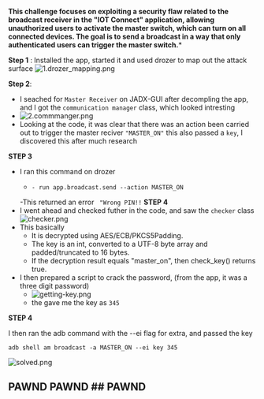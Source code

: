 **This challenge focuses on exploiting a security flaw related to the broadcast receiver in the "IOT Connect" application, allowing unauthorized users to activate the master switch, which can turn on all connected devices. The goal is to send a broadcast in a way that only authenticated users can trigger the master switch.***

**Step 1** : Installed the app, started it and used drozer to map out the attack surface
![1.drozer_mapping.png](../_resources/1.drozer_mapping.png)

**Step 2**:
- I seached for `Master Receiver` on JADX-GUI after decompling the app, and I got the `communication manager` class, which looked intresting
- ![2.commmanger.png](../_resources/2.commmanger.png)
- Looking at the code, it was clear that there was an action been carried out to trigger the master reciver `"MASTER_ON"` this also passed a `key`, I discovered this after much research

**STEP 3**
- I ran this  command on drozer
	- ```python3
	  - run app.broadcast.send --action MASTER_ON
	  ```
	-This returned an error ` "Wrong PIN!!`
**STEP 4**
-  I went ahead and checked futher in the code, and saw the `checker` class
![checker.png](../_resources/checker.png)
- This basically
	- It is decrypted using AES/ECB/PKCS5Padding.
	- The key is an int, converted to a UTF-8 byte array and padded/truncated to 16 bytes.
	- If the decryption result equals "master_on", then check_key() returns true.
- I then prepared a script to crack the password, (from the app, it was a three digit password)
	- ![getting-key.png](../_resources/getting-key.png)
	- the gave me the key as `345`

**STEP 4**

I then ran the adb command with the --ei flag for extra, and passed the key
```
adb shell am broadcast -a MASTER_ON --ei key 345
```
![solved.png](../_resources/solved.png)

## PAWND  PAWND ## PAWND




